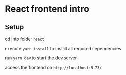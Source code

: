 # React frontend intro

## Setup

cd into folder `react`

execute `yarn install` to install all required dependencies

run `yarn dev` to start the dev server

access the frontend on `http://localhost:5173/`

##
